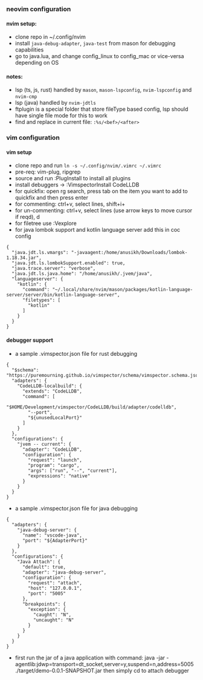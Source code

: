 ### neovim configuration

#### nvim setup:
- clone repo in ~/.config/nvim
- install `java-debug-adapter`, `java-test` from mason for debugging capabilities
- go to java.lua, and change config_linux to config_mac or vice-versa depending on OS

#### notes:
- lsp (ts, js, rust) handled by `mason`, `mason-lspconfig`, `nvim-lspconfig` and `nvim-cmp`
- lsp (java) handled by `nvim-jdtls`
- ftplugin is a special folder that store fileType based config, lsp should have single file mode for this to work
- find and replace in current file: `:%s/<bef>/<after>`

### vim configuration

#### vim setup
- clone repo and run `ln -s ~/.config/nvim/.vimrc ~/.vimrc`
- pre-req: vim-plug, ripgrep
- source and run :PlugInstall to install all plugins
- install debuggers -> :VimspectorInstall CodeLLDB
- for quickfix: open rg search, press tab on the item you want to add to quickfix and then press enter
- for commenting: ctrl+v, select lines, shift+i+<comment symbol>
- for un-commenting: ctrl+v, select lines (use arrow keys to move cursor if reqd), d
- for filetree use :Vexplore
- for java lombok support and kotlin language server add this in coc config
```
{
  "java.jdt.ls.vmargs": "-javaagent:/home/anusikh/Downloads/lombok-1.18.34.jar",
  "java.jdt.ls.lombokSupport.enabled": true,
  "java.trace.server": "verbose",
  "java.jdt.ls.java.home": "/home/anusikh/.jvem/java",
  "languageserver": {
    "kotlin": {
      "command": "~/.local/share/nvim/mason/packages/kotlin-language-server/server/bin/kotlin-language-server",
      "filetypes": [
        "kotlin"
      ]
    }
  }
}
```
#### debugger support
- a sample .vimspector.json file for rust debugging
```
{
  "$schema": "https://puremourning.github.io/vimspector/schema/vimspector.schema.json",
  "adapters": {
    "CodeLLDB-localbuild": {
      "extends": "CodeLLDB",
      "command": [
        "$HOME/Development/vimspector/CodeLLDB/build/adapter/codelldb",
        "--port",
        "${unusedLocalPort}"
      ]
    }
  },
  "configurations": {
    "jvem -- current": {
      "adapter": "CodeLLDB",
      "configuration": {
        "request": "launch",
        "program": "cargo",
	    "args": ["run", "--", "current"],
        "expressions": "native"
      }
    }
  }
}
```

- a sample .vimspector.json file for java debugging
```
{
  "adapters": {
    "java-debug-server": {
      "name": "vscode-java",
      "port": "${AdapterPort}"
    }
  },
  "configurations": {
    "Java Attach": {
      "default": true,
      "adapter": "java-debug-server",
      "configuration": {
        "request": "attach",
        "host": "127.0.0.1",
        "port": "5005"
      },
      "breakpoints": {
        "exception": {
          "caught": "N",
          "uncaught": "N"
        }
      }
    }
  }
}
```
- first run the jar of a java application with command: java -jar -agentlib:jdwp=transport=dt_socket,server=y,suspend=n,address=5005 ./target/demo-0.0.1-SNAPSHOT.jar
then simply cd to attach debugger

